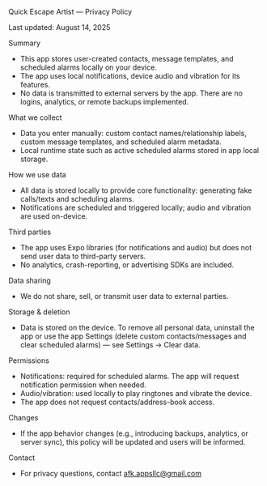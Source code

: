 Quick Escape Artist — Privacy Policy


Last updated: August 14, 2025


Summary
- This app stores user-created contacts, message templates, and scheduled alarms locally on your device.
- The app uses local notifications, device audio and vibration for its features.
- No data is transmitted to external servers by the app. There are no logins, analytics, or remote backups implemented.


What we collect
- Data you enter manually: custom contact names/relationship labels, custom message templates, and scheduled alarm metadata.
- Local runtime state such as active scheduled alarms stored in app local storage.


How we use data
- All data is stored locally to provide core functionality: generating fake calls/texts and scheduling alarms.
- Notifications are scheduled and triggered locally; audio and vibration are used on-device.


Third parties
- The app uses Expo libraries (for notifications and audio) but does not send user data to third-party servers.
- No analytics, crash-reporting, or advertising SDKs are included.


Data sharing
- We do not share, sell, or transmit user data to external parties.


Storage & deletion
- Data is stored on the device. To remove all personal data, uninstall the app or use the app Settings (delete custom contacts/messages and clear scheduled alarms) — see Settings → Clear data.


Permissions
- Notifications: required for scheduled alarms. The app will request notification permission when needed.
- Audio/vibration: used locally to play ringtones and vibrate the device.
- The app does not request contacts/address-book access.


Changes
- If the app behavior changes (e.g., introducing backups, analytics, or server sync), this policy will be updated and users will be informed.


Contact
- For privacy questions, contact afk.appsllc@gmail.com
